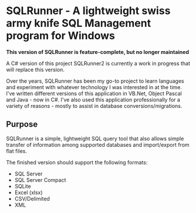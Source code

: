 # SQLRunner - A lightweight swiss army knife SQL Management program for Windows

**This version of SQLRunner is feature-complete, but no longer maintained**

A C# version of this project SQLRunner2 is currently a work in progress that will replace this version.

Over the years, SQLRunner has been my go-to project to learn languages and experiment with whatever technology I was interested in at the time.  I've written different versions of this application in VB.Net, Object Pascal and Java - now in C#.  I've also used this application professionally for a variety of reasons - mostly to assist in database conversions/migrations.

## Purpose

SQLRunner is a simple, lightweight SQL query tool that also allows simple transfer of information among supported databases and import/export from flat files.

The finished version should support the following formats:
* SQL Server
* SQL Server Compact
* SQLite
* Excel (xlsx)
* CSV/Delimited
* XML
